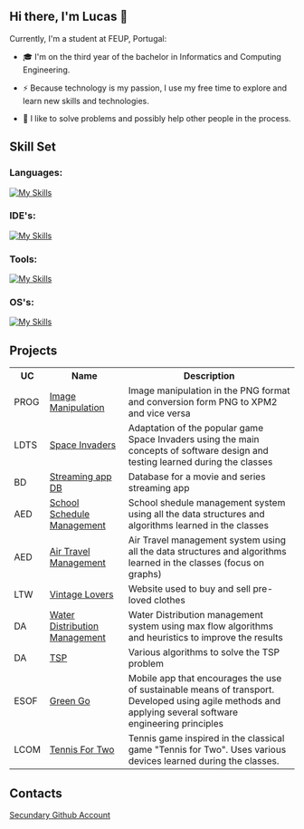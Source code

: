 ## Hi there, I'm Lucas 👋

Currently, I'm a student at FEUP, Portugal:

* :mortar_board: I'm on the third year of the bachelor in Informatics and Computing Engineering.

* :zap: Because technology is my passion, I use my free time to explore and learn new skills and technologies.

* :muscle: I like to solve problems and possibly help other people in the process.


## Skill Set

### Languages:

[![My Skills](https://skillicons.dev/icons?i=python,cpp,java,dart,html,css,php,js,c,sqlite&perline=20)](https://skillicons.dev)

### IDE's:

[![My Skills](https://skillicons.dev/icons?i=clion,idea,vscode,visualstudio&perline=20)](https://skillicons.dev)

### Tools:

[![My Skills](https://skillicons.dev/icons?i=anaconda,flutter,firebase,gradle,git,github,gitlab,gherkin,figma&perline=20)](https://skillicons.dev)

### OS's:
[![My Skills](https://skillicons.dev/icons?i=ubuntu,linux,windows&perline=20)](https://skillicons.dev)


## Projects

<table align = "center" width = "100%" >
    <tr><th>UC</th><th>Name</th><th>Description</th></tr>
    <tr><td>PROG</td><td><a href = "https://github.com/LTheGreatest/PROG_Project">Image Manipulation<a></td><td>Image manipulation in the PNG format and conversion form PNG to XPM2 and vice versa</td></tr>
    <tr><td>LDTS</td><td><a href = "https://github.com/LTheGreatest/Space_Invaders-LDTS">Space Invaders</a></td><td>Adaptation of the popular game Space Invaders using the main concepts of software design and testing learned during the classes</td></tr>
    <tr><td>BD</td><td><a href = "https://github.com/LTheGreatest/BD_Project" >Streaming app DB</a></td><td>Database for a movie and series streaming app</td></tr>
    <tr><td>AED</td><td><a href = "https://github.com/LTheGreatest/AED_Project1_School_Schedule_Management">School Schedule Management</a></td><td>School shedule management system using all the data structures and algorithms learned in the classes</td></tr>
    <tr><td>AED</td><td><a href = "https://github.com/LTheGreatest/AED_Project2_Air_Travel_Management">Air Travel Management</a></td><td>Air Travel management system using all the data structures and algorithms learned in the classes (focus on graphs)</td></tr>
    <tr><td>LTW</td><td><a href = "https://github.com/LTheGreatest/LTW_Project_Preloved_Clothes_Website">Vintage Lovers</a></td><td>Website used to buy and sell pre-loved clothes</td></tr>
    <tr><td>DA</td><td><a href = "https://github.com/LTheGreatest/DA_Project1">Water Distribution Management</a></td><td>Water Distribution management system using max flow algorithms and heuristics to improve the results </td></tr>
    <tr><td>DA</td><td><a href = "https://github.com/LTheGreatest/DA_Project2">TSP</a></td><td>Various algorithms to solve the TSP problem</td></tr>
    <tr><td>ESOF</td><td><a href = "https://github.com/LTheGreatest/ESOF_Project-Green_go">Green Go</a></td><td>Mobile app that encourages the use of sustainable means of transport. Developed using agile methods and applying several software engineering principles</td></tr>
    <tr><td>LCOM</td><td><a href = "https://github.com/LTheGreatest/LCOM_Project-Tennis_for_Two.git">Tennis For Two</a></td><td>Tennis game inspired in the classical game "Tennis for Two". Uses various devices learned during the classes.</td></tr>

</table>

## Contacts 

<a href = "https://github.com/Lucas202207540">Secundary Github Account</a>




<!--
**LTheGreatest/LTheGreatest** is a ✨ _special_ ✨ repository because its `README.md` (this file) appears on your GitHub profile.

Here are some ideas to get you started:

- 🔭 I’m currently working on ...
- 🌱 I’m currently learning ...
- 👯 I’m looking to collaborate on ...
- 🤔 I’m looking for help with ...
- 💬 Ask me about ...
- 📫 How to reach me: ...
- 😄 Pronouns: ...
- ⚡ Fun fact: ...
-->
